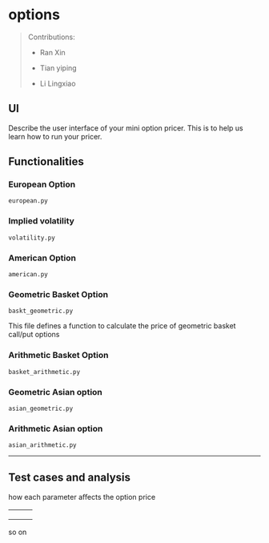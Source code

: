 # options

> Contributions:
> 
> - Ran Xin
> 
> - Tian yiping
> 
> - Li Lingxiao

## UI

Describe the user interface of your mini option pricer. This is to help us learn how to run your pricer.

## Functionalities

### European Option

`european.py`

### Implied volatility

`volatility.py`

### American Option

`american.py`

### Geometric Basket Option

`baskt_geometric.py`

This file defines a function to calculate the price of geometric basket call/put options

### Arithmetic Basket Option

`basket_arithmetic.py`

### Geometric Asian option

`asian_geometric.py`

### Arithmetic Asian option

`asian_arithmetic.py`

---

## Test cases and analysis

how each parameter aﬀects the option price

|     |     |     |
| --- | --- | --- |
|     |     |     |
|     |     |     |
|     |     |     |

so on
